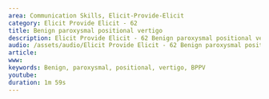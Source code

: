 ```yaml
---
area: Communication Skills, Elicit-Provide-Elicit
category: Elicit Provide Elicit - 62
title: Benign paroxysmal positional vertigo
description: Elicit Provide Elicit - 62 Benign paroxysmal positional vertigo
audio: /assets/audio/Elicit Provide Elicit - 62 Benign paroxysmal positional vertigo - MQ.mp3
article: 
www: 
keywords: Benign, paroxysmal, positional, vertigo, BPPV
youtube: 
duration: 1m 59s
--- 
```

